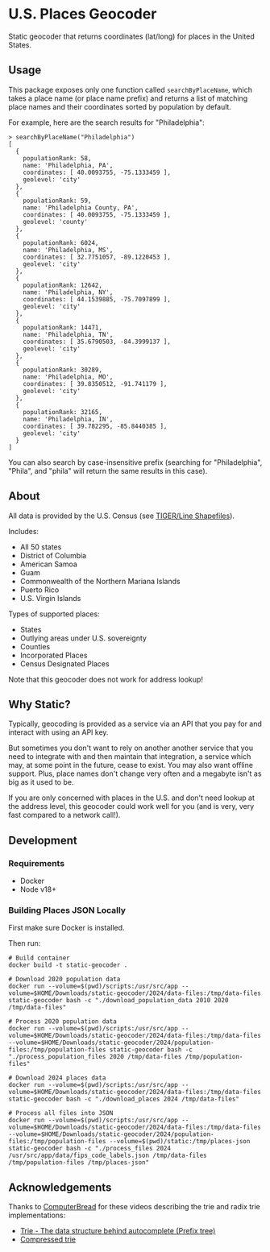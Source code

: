 # U.S. Places Geocoder

Static geocoder that returns coordinates (lat/long) for places in the United States.

## Usage

This package exposes only one function called `searchByPlaceName`, which takes a place name (or place
name prefix) and returns a list of matching place names and their coordinates sorted by population
by default.

For example, here are the search results for "Philadelphia":

```node
> searchByPlaceName("Philadelphia")
[
  {
    populationRank: 58,
    name: 'Philadelphia, PA',
    coordinates: [ 40.0093755, -75.1333459 ],
    geolevel: 'city'
  },
  {
    populationRank: 59,
    name: 'Philadelphia County, PA',
    coordinates: [ 40.0093755, -75.1333459 ],
    geolevel: 'county'
  },
  {
    populationRank: 6024,
    name: 'Philadelphia, MS',
    coordinates: [ 32.7751057, -89.1220453 ],
    geolevel: 'city'
  },
  {
    populationRank: 12642,
    name: 'Philadelphia, NY',
    coordinates: [ 44.1539885, -75.7097899 ],
    geolevel: 'city'
  },
  {
    populationRank: 14471,
    name: 'Philadelphia, TN',
    coordinates: [ 35.6790503, -84.3999137 ],
    geolevel: 'city'
  },
  {
    populationRank: 30289,
    name: 'Philadelphia, MO',
    coordinates: [ 39.8350512, -91.741179 ],
    geolevel: 'city'
  },
  {
    populationRank: 32165,
    name: 'Philadelphia, IN',
    coordinates: [ 39.782295, -85.8440385 ],
    geolevel: 'city'
  }
]

```

You can also search by case-insensitive prefix (searching for "Philadelphia", "Phila", and "phila"
will return the same results in this case).

## About

All data is provided by the U.S. Census (see [TIGER/Line
Shapefiles](https://www.census.gov/geographies/mapping-files/time-series/geo/tiger-line-file.html)).

Includes:
- All 50 states
- District of Columbia
- American Samoa
- Guam
- Commonwealth of the Northern Mariana Islands
- Puerto Rico
- U.S. Virgin Islands

Types of supported places:
- States
- Outlying areas under U.S. sovereignty
- Counties
- Incorporated Places
- Census Designated Places

Note that this geocoder does not work for address lookup!

## Why Static?

Typically, geocoding is provided as a service via an API that you pay for and interact with using an
API key.

But sometimes you don't want to rely on another another service that you need to integrate with and
then maintain that integration, a service which may, at some point in the future, cease to exist.
You may also want offline support. Plus, place names don't change very often and a megabyte isn't as
big as it used to be.

If you are only concerned with places in the U.S. and don't need lookup at the address level, this geocoder could work well for you (and is very, very fast compared to a network call!).

## Development

### Requirements

- Docker
- Node v18+

### Building Places JSON Locally

First make sure Docker is installed.

Then run:

```
# Build container
docker build -t static-geocoder .

# Download 2020 population data
docker run --volume=$(pwd)/scripts:/usr/src/app --volume=$HOME/Downloads/static-geocoder/2024/data-files:/tmp/data-files static-geocoder bash -c "./download_population_data 2010 2020 /tmp/data-files"

# Process 2020 population data
docker run --volume=$(pwd)/scripts:/usr/src/app --volume=$HOME/Downloads/static-geocoder/2024/data-files:/tmp/data-files --volume=$HOME/Downloads/static-geocoder/2024/population-files:/tmp/population-files static-geocoder bash -c "./process_population_files 2020 /tmp/data-files /tmp/population-files"

# Download 2024 places data
docker run --volume=$(pwd)/scripts:/usr/src/app --volume=$HOME/Downloads/static-geocoder/2024/data-files:/tmp/data-files static-geocoder bash -c "./download_places 2024 /tmp/data-files"

# Process all files into JSON
docker run --volume=$(pwd)/scripts:/usr/src/app --volume=$HOME/Downloads/static-geocoder/2024/data-files:/tmp/data-files --volume=$HOME/Downloads/static-geocoder/2024/population-files:/tmp/population-files --volume=$(pwd)/static:/tmp/places-json static-geocoder bash -c "./process_files 2024 /usr/src/app/data/fips_code_labels.json /tmp/data-files /tmp/population-files /tmp/places-json"
```

## Acknowledgements

Thanks to [ComputerBread](https://www.youtube.com/@ComputerBread) for these videos describing the
trie and radix trie implementations:
- [Trie - The data structure behind autocomplete (Prefix tree)](https://www.youtube.com/watch?v=Prnpv7eAAXQ)
- [Compressed trie](https://www.youtube.com/watch?v=qakGXuOW1S8)
